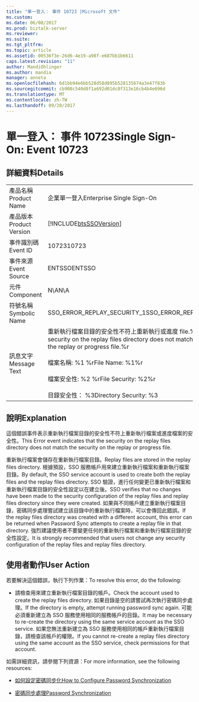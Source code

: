 ```yaml
---
title: "單一登入： 事件 10723 |Microsoft 文件"
ms.custom: 
ms.date: 06/08/2017
ms.prod: biztalk-server
ms.reviewer: 
ms.suite: 
ms.tgt_pltfrm: 
ms.topic: article
ms.assetid: 00536f3e-26d6-4e19-a98f-e687bb1b6611
caps.latest.revision: "11"
author: MandiOhlinger
ms.author: mandia
manager: anneta
ms.openlocfilehash: 6d1bb94e6bb528d58d895b528135674a3e47f83b
ms.sourcegitcommit: cb908c540d8f1a692d01dc8f313e16cb4b4e696d
ms.translationtype: MT
ms.contentlocale: zh-TW
ms.lasthandoff: 09/20/2017
---
```

# <a name="single-sign-on-event-10723"></a><span data-ttu-id="f347b-102">單一登入： 事件 10723</span><span class="sxs-lookup"><span data-stu-id="f347b-102">Single Sign-On: Event 10723</span></span>
## <a name="details"></a><span data-ttu-id="f347b-103">詳細資料</span><span class="sxs-lookup"><span data-stu-id="f347b-103">Details</span></span>  
  
|||  
|-|-|  
|<span data-ttu-id="f347b-104">產品名稱</span><span class="sxs-lookup"><span data-stu-id="f347b-104">Product Name</span></span>|<span data-ttu-id="f347b-105">企業單一登入</span><span class="sxs-lookup"><span data-stu-id="f347b-105">Enterprise Single Sign-On</span></span>|  
|<span data-ttu-id="f347b-106">產品版本</span><span class="sxs-lookup"><span data-stu-id="f347b-106">Product Version</span></span>|[!INCLUDE[btsSSOVersion](../includes/btsssoversion-md.md)]|  
|<span data-ttu-id="f347b-107">事件識別碼</span><span class="sxs-lookup"><span data-stu-id="f347b-107">Event ID</span></span>|<span data-ttu-id="f347b-108">10723</span><span class="sxs-lookup"><span data-stu-id="f347b-108">10723</span></span>|  
|<span data-ttu-id="f347b-109">事件來源</span><span class="sxs-lookup"><span data-stu-id="f347b-109">Event Source</span></span>|<span data-ttu-id="f347b-110">ENTSSO</span><span class="sxs-lookup"><span data-stu-id="f347b-110">ENTSSO</span></span>|  
|<span data-ttu-id="f347b-111">元件</span><span class="sxs-lookup"><span data-stu-id="f347b-111">Component</span></span>|<span data-ttu-id="f347b-112">N\A</span><span class="sxs-lookup"><span data-stu-id="f347b-112">N\A</span></span>|  
|<span data-ttu-id="f347b-113">符號名稱</span><span class="sxs-lookup"><span data-stu-id="f347b-113">Symbolic Name</span></span>|<span data-ttu-id="f347b-114">SSO_ERROR_REPLAY_SECURITY_1</span><span class="sxs-lookup"><span data-stu-id="f347b-114">SSO_ERROR_REPLAY_SECURITY_1</span></span>|  
|<span data-ttu-id="f347b-115">訊息文字</span><span class="sxs-lookup"><span data-stu-id="f347b-115">Message Text</span></span>|<span data-ttu-id="f347b-116">重新執行檔案目錄的安全性不符上重新執行或進度 file.%r 安全性</span><span class="sxs-lookup"><span data-stu-id="f347b-116">The security on the replay files directory does not match the security on the replay or progress file.%r</span></span><br /><br /> <span data-ttu-id="f347b-117">檔案名稱: %1 %r</span><span class="sxs-lookup"><span data-stu-id="f347b-117">File Name: %1%r</span></span><br /><br /> <span data-ttu-id="f347b-118">檔案安全性: %2 %r</span><span class="sxs-lookup"><span data-stu-id="f347b-118">File Security: %2%r</span></span><br /><br /> <span data-ttu-id="f347b-119">目錄安全性： %3</span><span class="sxs-lookup"><span data-stu-id="f347b-119">Directory Security: %3</span></span>|  
  
## <a name="explanation"></a><span data-ttu-id="f347b-120">說明</span><span class="sxs-lookup"><span data-stu-id="f347b-120">Explanation</span></span>  
 <span data-ttu-id="f347b-121">這個錯誤事件表示重新執行檔案目錄的安全性不符上重新執行檔案或進度檔案的安全性。</span><span class="sxs-lookup"><span data-stu-id="f347b-121">This Error event indicates that the security on the replay files directory does not match the security on the replay or progress file.</span></span>  
  
 <span data-ttu-id="f347b-122">重新執行檔案會儲存在重新執行檔案目錄。</span><span class="sxs-lookup"><span data-stu-id="f347b-122">Replay files are stored in the replay files directory.</span></span> <span data-ttu-id="f347b-123">根據預設，SSO 服務帳戶用來建立重新執行檔案和重新執行檔案目錄。</span><span class="sxs-lookup"><span data-stu-id="f347b-123">By default, the SSO service account is used to create both the replay files and the replay files directory.</span></span> <span data-ttu-id="f347b-124">SSO 驗證，進行任何變更已重新執行檔案和重新執行檔案目錄的安全性設定以在建立後。</span><span class="sxs-lookup"><span data-stu-id="f347b-124">SSO verifies that no changes have been made to the security configuration of the replay files and replay files directory since they were created.</span></span> <span data-ttu-id="f347b-125">如果與不同帳戶建立重新執行檔案目錄，密碼同步處理嘗試建立該目錄中的重新執行檔案時，可以會傳回此錯誤。</span><span class="sxs-lookup"><span data-stu-id="f347b-125">If the replay files directory was created with a different account, this error can be returned when Password Sync attempts to create a replay file in that directory.</span></span> <span data-ttu-id="f347b-126">強烈建議使用者不要變更任何的重新執行檔案和重新執行檔案目錄的安全性設定。</span><span class="sxs-lookup"><span data-stu-id="f347b-126">It is strongly recommended that users not change any security configuration of the replay files and replay files directory.</span></span>  
  
## <a name="user-action"></a><span data-ttu-id="f347b-127">使用者動作</span><span class="sxs-lookup"><span data-stu-id="f347b-127">User Action</span></span>  
 <span data-ttu-id="f347b-128">若要解決這個錯誤，執行下列作業：</span><span class="sxs-lookup"><span data-stu-id="f347b-128">To resolve this error, do the following:</span></span>  
  
-   <span data-ttu-id="f347b-129">請檢查用來建立重新執行檔案目錄的帳戶。</span><span class="sxs-lookup"><span data-stu-id="f347b-129">Check the account used to create the replay files directory.</span></span> <span data-ttu-id="f347b-130">如果目錄是空的請嘗試再次執行密碼同步處理。</span><span class="sxs-lookup"><span data-stu-id="f347b-130">If the directory is empty, attempt running password sync again.</span></span> <span data-ttu-id="f347b-131">可能必須重新建立為 SSO 服務使用相同的服務帳戶的目錄。</span><span class="sxs-lookup"><span data-stu-id="f347b-131">It may be necessary to re-create the directory using the same service account as the SSO service.</span></span> <span data-ttu-id="f347b-132">如果您無法重新建立為 SSO 服務使用相同的帳戶重新執行檔案目錄，請檢查該帳戶的權限。</span><span class="sxs-lookup"><span data-stu-id="f347b-132">If you cannot re-create a replay files directory using the same account as the SSO service, check permissions for that account.</span></span>  
  
 <span data-ttu-id="f347b-133">如需詳細資訊，請參閱下列資源：</span><span class="sxs-lookup"><span data-stu-id="f347b-133">For more information, see the following resources:</span></span>  
  
-   [<span data-ttu-id="f347b-134">如何設定密碼同步化</span><span class="sxs-lookup"><span data-stu-id="f347b-134">How to Configure Password Synchronization</span></span>](../core/how-to-configure-password-synchronization.md)  
  
-   [<span data-ttu-id="f347b-135">密碼同步處理</span><span class="sxs-lookup"><span data-stu-id="f347b-135">Password Synchronization</span></span>](../core/password-synchronization2.md)